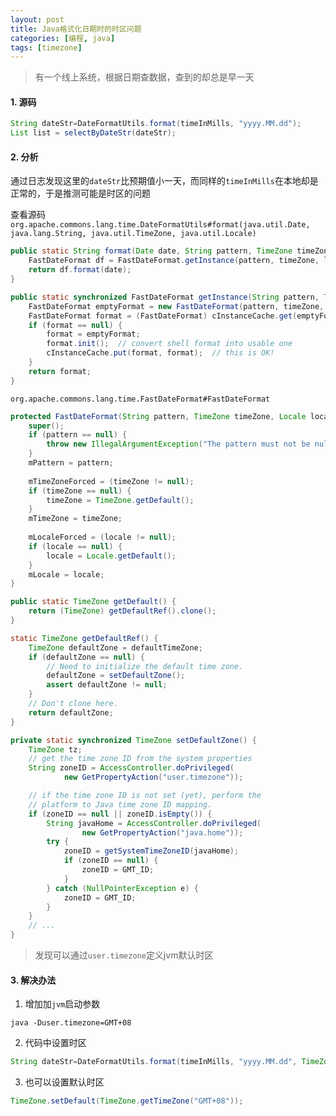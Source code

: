 ```yaml
---
layout: post
title: Java格式化日期时的时区问题
categories: [编程, java]
tags: [timezone]
---
```


> 有一个线上系统，根据日期查数据，查到的却总是早一天

#### 1. 源码

```java
String dateStr=DateFormatUtils.format(timeInMills, "yyyy.MM.dd");
List list = selectByDateStr(dateStr);
```

#### 2. 分析

通过日志发现这里的`dateStr`比预期值小一天，而同样的`timeInMills`在本地却是正常的，于是推测可能是时区的问题

查看源码`org.apache.commons.lang.time.DateFormatUtils#format(java.util.Date, java.lang.String, java.util.TimeZone, java.util.Locale)`

```java
public static String format(Date date, String pattern, TimeZone timeZone, Locale locale) {
    FastDateFormat df = FastDateFormat.getInstance(pattern, timeZone, locale);
    return df.format(date);
}

public static synchronized FastDateFormat getInstance(String pattern, TimeZone timeZone, Locale locale) {
    FastDateFormat emptyFormat = new FastDateFormat(pattern, timeZone, locale);
    FastDateFormat format = (FastDateFormat) cInstanceCache.get(emptyFormat);
    if (format == null) {
        format = emptyFormat;
        format.init();  // convert shell format into usable one
        cInstanceCache.put(format, format);  // this is OK!
    }
    return format;
}
```

`org.apache.commons.lang.time.FastDateFormat#FastDateFormat`

```java
protected FastDateFormat(String pattern, TimeZone timeZone, Locale locale) {
    super();
    if (pattern == null) {
        throw new IllegalArgumentException("The pattern must not be null");
    }
    mPattern = pattern;
    
    mTimeZoneForced = (timeZone != null);
    if (timeZone == null) {
        timeZone = TimeZone.getDefault();
    }
    mTimeZone = timeZone;
    
    mLocaleForced = (locale != null);
    if (locale == null) {
        locale = Locale.getDefault();
    }
    mLocale = locale;
}
```

```java
public static TimeZone getDefault() {
    return (TimeZone) getDefaultRef().clone();
}

static TimeZone getDefaultRef() {
    TimeZone defaultZone = defaultTimeZone;
    if (defaultZone == null) {
        // Need to initialize the default time zone.
        defaultZone = setDefaultZone();
        assert defaultZone != null;
    }
    // Don't clone here.
    return defaultZone;
}

private static synchronized TimeZone setDefaultZone() {
    TimeZone tz;
    // get the time zone ID from the system properties
    String zoneID = AccessController.doPrivileged(
            new GetPropertyAction("user.timezone"));

    // if the time zone ID is not set (yet), perform the
    // platform to Java time zone ID mapping.
    if (zoneID == null || zoneID.isEmpty()) {
        String javaHome = AccessController.doPrivileged(
                new GetPropertyAction("java.home"));
        try {
            zoneID = getSystemTimeZoneID(javaHome);
            if (zoneID == null) {
                zoneID = GMT_ID;
            }
        } catch (NullPointerException e) {
            zoneID = GMT_ID;
        }
    }
    // ...
}
```

> 发现可以通过`user.timezone`定义jvm默认时区

#### 3. 解决办法

1. 增加加`jvm`启动参数

```
java -Duser.timezone=GMT+08
```

2. 代码中设置时区

```java
String dateStr=DateFormatUtils.format(timeInMills, "yyyy.MM.dd", TimeZone.getTimeZone("GMT+08"));
```

3. 也可以设置默认时区

```java
TimeZone.setDefault(TimeZone.getTimeZone("GMT+08"));
```